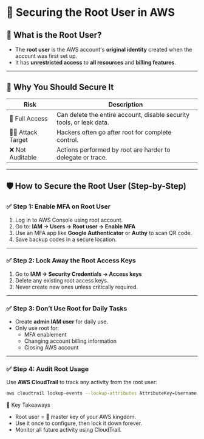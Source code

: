 # 🔐 Securing the Root User in AWS

## 📘 What is the Root User?
- The **root user** is the AWS account's **original identity** created when the account was first set up.
- It has **unrestricted access** to **all resources** and **billing features**.

---

## 🚨 Why You Should Secure It
| Risk | Description |
|------|-------------|
| 🧨 Full Access | Can delete the entire account, disable security tools, or leak data. |
| 🕵️‍♂️ Attack Target | Hackers often go after root for complete control. |
| ❌ Not Auditable | Actions performed by root are harder to delegate or trace. |

---

## 🛡️ How to Secure the Root User (Step-by-Step)

### ✅ Step 1: Enable MFA on Root User
1. Log in to AWS Console using root account.
2. Go to: **IAM → Users → Root user → Enable MFA**
3. Use an MFA app like **Google Authenticator** or **Authy** to scan QR code.
4. Save backup codes in a secure location.

---

### ✅ Step 2: Lock Away the Root Access Keys
1. Go to **IAM → Security Credentials → Access keys**
2. Delete any existing root access keys.
3. Never create new ones unless critically required.

---

### ✅ Step 3: Don’t Use Root for Daily Tasks
- Create **admin IAM user** for daily use.
- Only use root for:
  - MFA enablement
  - Changing account billing information
  - Closing AWS account

---

### ✅ Step 4: Audit Root Usage
Use **AWS CloudTrail** to track any activity from the root user:
```bash
aws cloudtrail lookup-events --lookup-attributes AttributeKey=Username,AttributeValue=root
```

🧠 Key Takeaways
- Root user = 🔑 master key of your AWS kingdom.
- Use it once to configure, then lock it down forever.
- Monitor all future activity using CloudTrail.
